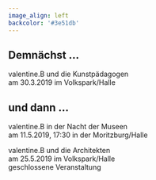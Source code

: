```yaml
---
image_align: left
backcolor: '#3e51db'
---
```


## **Demnächst …**

valentine.B und die Kunstpädagogen<br>am 30.3.2019 im Volkspark/Halle<br>

## **und dann …**

valentine.B in der Nacht der Museen<br>am 11.5.2019, 17:30 in der Moritzburg/Halle<br>

valentine.B und die Architekten<br>am 25.5.2019 im Volkspark/Halle<br>geschlossene Veranstaltung


